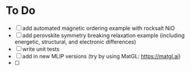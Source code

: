 # To Do

- [ ] add automated magnetic ordering example with rocksalt NiO
- [ ] add perovskite symmetry breaking relaxation example (including energetic, structural, and electronic differences)
- [ ] write unit tests
- [ ] add in new MLIP versions (try by using MatGL: https://matgl.ai)
- [ ] 